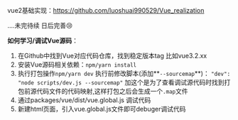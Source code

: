 vue2基础实现：https://github.com/luoshuai990529/Vue_realization



....未完待续 日后完善😢

**如何学习/调试Vue源码**：

1. 在Github中找到Vue对应代码仓库，找到稳定版本tag 比如vue3.2.xx
2. 安装Vue源码相关依赖：`npm/yarn install`
3. 执行打包操作`npm/yarn dev` 执行前修改脚本(添加**`--sourcemap`**)：
   `"dev": "node scripts/dev.js --sourcemap"`
   加这个是为了查看调试源代码时找到打包前源代码文件的代码映射,这样打包之后会生成一个`.map`文件
4. 通过packages/vue/dist/vue.global.js 调试代码
5. 新建html页面，引入vue.global.js文件即可debuger调试代码